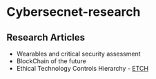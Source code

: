 # Cybersecnet-research
## Research Articles
* Wearables and critical security assessment
* BlockChain of the future
* Ethical Technology Controls Hierarchy - [ETCH](https://sites.google.com/view/etch-framework/etch "ETCH")
